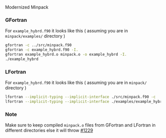 Modernized Minpack

### GFortran

For `example_hybrd.f90` it looks like this ( assuming you are in `minpack/examples/` directory )
```sh
gfortran -c ../src/minpack.f90
gfortran -c example_hybrd.f90 -I.
gfortran example_hybrd.o minpack.o -o example_hybrd -I.
./example_hybrd
```

### LFortran

For `example_hybrd.f90` it looks like this ( assuming you are in `minpack/` directory )
```sh
lfortran --implicit-typing --implicit-interface ./src/minpack.f90 -c
lfortran --implicit-typing --implicit-interface ./examples/example_hybrd.f90
```

### Note
Make sure to keep compiled `minpack.o` files from GFortran and LFortran in different directories 
else it will throw [#1229](https://github.com/lfortran/lfortran/issues/1229)
